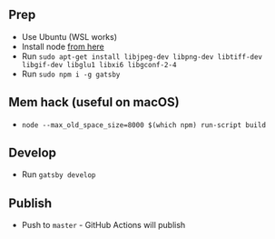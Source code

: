 ## Prep

- Use Ubuntu (WSL works)
- Install node [from here](https://github.com/nodesource/distributions/blob/master/README.md#deb)
- Run `sudo apt-get install libjpeg-dev libpng-dev libtiff-dev libgif-dev libglu1 libxi6 libgconf-2-4`
- Run `sudo npm i -g gatsby`

## Mem hack (useful on macOS)

- `node --max_old_space_size=8000 $(which npm) run-script build`

## Develop

- Run `gatsby develop`

## Publish

- Push to `master` - GitHub Actions will publish